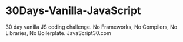 # 30Days-Vanilla-JavaScript
30 day vanilla JS coding challenge. No Frameworks, No Compilers, No Libraries, No Boilerplate. JavaScript30.com
